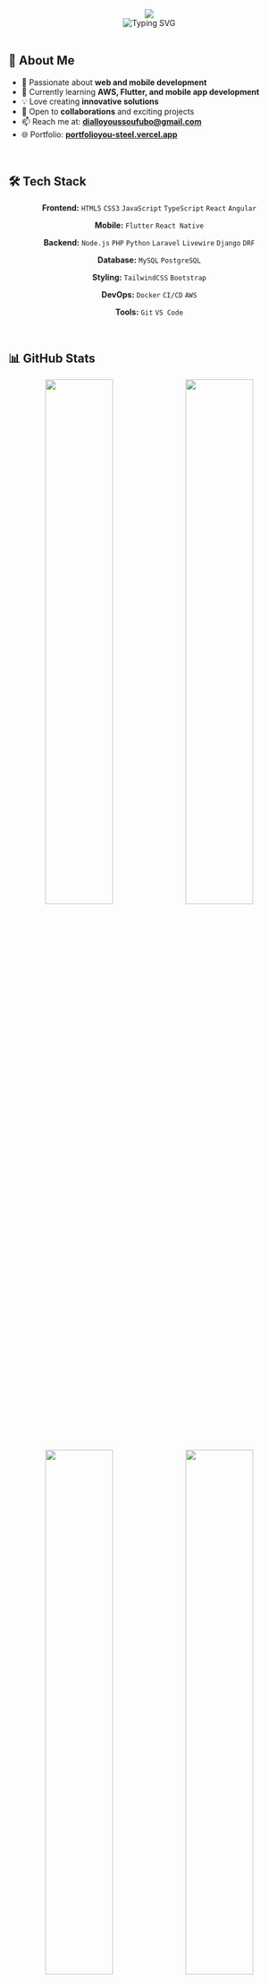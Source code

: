 <div align="center">
  <img src="https://capsule-render.vercel.app/api?type=waving&color=gradient&height=200&section=header&text=Youssef%20Diallo&fontSize=70&fontColor=ffffff&animation=fadeIn" />
</div>

<div align="center">
  <img src="https://readme-typing-svg.demolab.com?font=Fira+Code&size=22&pause=1000&color=58A6FF&center=true&vCenter=true&width=435&lines=Full+Stack+Developer;Web+%26+Mobile+Enthusiast;Always+Learning" alt="Typing SVG" />
</div>

<br>

## 👋 About Me

- 🔭 Passionate about **web and mobile development**
- 🌱 Currently learning **AWS, Flutter, and mobile app development**
- 💡 Love creating **innovative solutions**
- 🤝 Open to **collaborations** and exciting projects
- 📫 Reach me at: **dialloyoussoufubo@gmail.com**
- 🌐 Portfolio: **[portfolioyou-steel.vercel.app](https://portfolioyou-steel.vercel.app/)**

<br>

## 🛠️ Tech Stack

<div align="center">

**Frontend:** `HTML5` `CSS3` `JavaScript` `TypeScript` `React` `Angular`

**Mobile:** `Flutter` `React Native`

**Backend:** `Node.js` `PHP` `Python` `Laravel` `Livewire` `Django` `DRF`

**Database:** `MySQL` `PostgreSQL`

**Styling:** `TailwindCSS` `Bootstrap`

**DevOps:** `Docker` `CI/CD` `AWS`

**Tools:** `Git` `VS Code`

</div>

<br>

## 📊 GitHub Stats

<div align="center">
  <img width="49%" src="https://github-readme-stats.vercel.app/api?username=DialloYoussef&show_icons=true&theme=github_dark&hide_border=true&count_private=true&include_all_commits=true" />
  <img width="49%" src="https://github-readme-streak-stats.herokuapp.com/?user=DialloYoussef&theme=github-dark-blue&hide_border=true" />
</div>

<div align="center">
  <img width="49%" src="https://github-readme-stats.vercel.app/api/top-langs/?username=DialloYoussef&layout=compact&theme=github_dark&hide_border=true&langs_count=8&exclude_repo=DialloYoussef" />
  <img width="49%" src="https://github-profile-summary-cards.vercel.app/api/cards/productive-time?username=DialloYoussef&theme=github_dark" />
</div>

<div align="center">
  <img width="70%" src="https://github-readme-activity-graph.vercel.app/graph?username=DialloYoussef&theme=github-compact&hide_border=true&area=true&custom_title=📈%20Annual%20Contribution%20Activity" />
</div>

<div align="center">
  <img src="https://github-profile-trophy.vercel.app/?username=DialloYoussef&theme=darkhub&no-frame=true&margin-w=4&row=1&column=6" />
</div>

<br>

## 🎯 Current Focus

**Learning:** AWS Cloud Services, Flutter Development, Advanced DevOps

**Building:** Full-stack applications with modern CI/CD pipelines

**Looking for:** Collaboration opportunities, Open source contributions

<br>

## 📫 Connect With Me

<div align="center">
  
[![Email](https://img.shields.io/badge/Email-0078D4?style=for-the-badge&logo=microsoft-outlook&logoColor=white)](mailto:dialloyoussoufubo@gmail.com)
[![Portfolio](https://img.shields.io/badge/Portfolio-000000?style=for-the-badge&logo=firefox&logoColor=white)](https://portfolioyou-steel.vercel.app/)
[![GitHub](https://img.shields.io/badge/GitHub-181717?style=for-the-badge&logo=github&logoColor=white)](https://github.com/DialloYoussef)

</div>

<br>

<div align="center">
  <img src="https://capsule-render.vercel.app/api?type=waving&color=gradient&height=100&section=footer" />
</div>

---

<div align="center">
  <img src="https://komarev.com/ghpvc/?username=DialloYoussef&style=flat-square&color=blue" alt="Profile views" />
  
  **⭐ Feel free to explore my repositories!**
</div>
